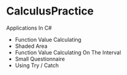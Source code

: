# CalculusPractice
Applications In C#

+ Function Value Calculating
+ Shaded Area
+ Function Value Calculating On The Interval
+ Small Questionnaire
+ Using Try / Catch